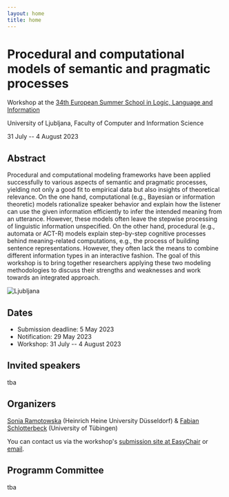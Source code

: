 ```yaml
---
layout: home
title: home
---
```

# Procedural and computational models of semantic and pragmatic processes

Workshop at the [34th European Summer School in Logic, Language and Information](https://2023.esslli.eu)

University of Ljubljana, Faculty of Computer and Information Science

31 July -- 4 August 2023

## Abstract
Procedural and computational modeling frameworks have been applied successfully to various aspects of semantic and pragmatic processes, yielding not only a good fit to empirical data but also insights of theoretical relevance. On the one hand, computational (e.g., Bayesian or information theoretic) models rationalize speaker behavior and explain how the listener can use the given information efficiently to infer the intended meaning from an utterance. However, these models often leave the stepwise processing of linguistic information unspecified. On the other hand, procedural (e.g., automata or ACT-R) models explain step-by-step cognitive processes behind meaning-related computations, e.g., the process of building sentence representations. However, they often lack the means to combine different information types in an interactive fashion. The goal of this workshop is to bring together researchers applying these two modeling methodologies to discuss their strengths and weaknesses and work towards an integrated approach.

![Ljubljana](https://upload.wikimedia.org/wikipedia/commons/thumb/c/c8/Ljubljanica_01.jpg/1200px-Ljubljanica_01.jpg)

## Dates
- Submission deadline: 5 May 2023
- Notification: 29 May 2023
- Workshop: 31 July -- 4 August 2023

## Invited speakers
tba

## Organizers
[Sonia Ramotowska](https://sites.google.com/view/soniaramotowska) (Heinrich Heine University Düsseldorf) & [Fabian Schlotterbeck](https://uni-tuebingen.de/de/110733) (University of Tübingen)

You can contact us via the workshop's [submission site at EasyChair](https://easychair.org/conferences/?conf=proscomps2023) or [email](mailto:prosandcomps@gmail.com).

## Programm Committee
tba
